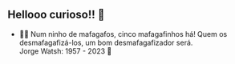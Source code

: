  ## Hellooo curioso!! 🥰
 - 🐱‍👤 	Num ninho de mafagafos, cinco mafagafinhos há! Quem os desmafagafizá-los, um bom desmafagafizador será. <br>
 Jorge Watsh: 1957 - 2023 🤠
